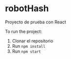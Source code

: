 # robotHash
Proyecto de prueba con React


To run the project:

1. Clonar el repositorio
2. Run `npm install`
3. Run `npm start`